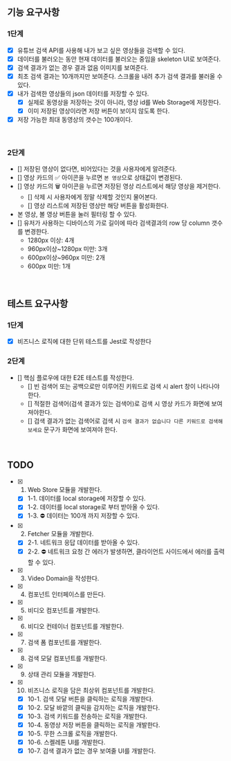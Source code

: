 ## 기능 요구사항
### 1단계
- [x] 유튜브 검색 API를 사용해 내가 보고 싶은 영상들을 검색할 수 있다.
- [x] 데이터를 불러오는 동안 현재 데이터를 불러오는 중임을 skeleton UI로 보여준다.
- [x] 검색 결과가 없는 경우 결과 없음 이미지를 보여준다.
- [x] 최초 검색 결과는 10개까지만 보여준다. 스크롤을 내려 추가 검색 결과를 불러올 수 있다.
- [x] 내가 검색한 영상들의 json 데이터를 저장할 수 있다.
  - [x] 실제로 동영상을 저장하는 것이 아니라, 영상 id를 Web Storage에 저장한다.
  - [x] 이미 저장된 영상이라면 저장 버튼이 보이지 않도록 한다.
- [x] 저장 가능한 최대 동영상의 갯수는 100개이다.

<br>

### 2단계
- [] 저장된 영상이 없다면, 비어있다는 것을 사용자에게 알려준다.
- [] 영상 카드의 ✅  아이콘을 누르면 `본 영상`으로 상태값이 변경된다.
- [] 영상 카드의 🗑️ 아이콘을 누르면 저장된 영상 리스트에서 해당 영상을 제거한다.
  - [] 삭제 시 사용자에게 정말 삭제할 것인지 물어본다.
  - [] 영상 리스트에 저장된 영상만 해당 버튼을 활성화한다.
- 본 영상, 볼 영상 버튼을 눌러 필터링 할 수 있다.
- [] 유저가 사용하는 디바이스의 가로 길이에 따라 검색결과의 row 당 column 갯수를 변경한다.
  - 1280px 이상: 4개
  - 960px이상~1280px 미만: 3개
  - 600px이상~960px 미만: 2개
  - 600px 미만: 1개

<br>

## 테스트 요구사항
### 1단계
- [x] 비즈니스 로직에 대한 단위 테스트를 Jest로 작성한다
### 2단계
- [] 핵심 플로우에 대한 E2E 테스트를 작성한다.
  - [] 빈 검색어 또는 공백으로만 이루어진 키워드로 검색 시 alert 창이 나타나야한다.
  - [] 적절한 검색어(검색 결과가 있는 검색어)로 검색 시 영상 카드가 화면에 보여져야한다.
  - [] 검색 결과가 없는 검색어로 검색 시 `검색 결과가 없습니다 다른 키워드로 검색해보세요` 문구가 화면에 보여져야 한다.

<br>

## TODO
- [x] 1. Web Store 모듈을 개발한다.
  - [x] 1-1. 데이터를 local storage에 저장할 수 있다.
  - [x] 1-2. 데이터를 local storage로 부터 받아올 수 있다.
  - [x] 1-3. ⛔️ 데이터는 100개 까지 저장할 수 있다.

- [x] 2. Fetcher 모듈을 개발한다.
  - [x] 2-1. 네트워크 응답 데이터를 받아올 수 있다.
  - [x] 2-2. ⛔️ 네트워크 요청 간 에러가 발생하면, 클라이언트 사이드에서 에러를 출력할 수 있다.

- [x] 3. Video Domain을 작성한다.

- [x] 4. 컴포넌트 인터페이스를 만든다.

- [x] 5. 비디오 컴포넌트를 개발한다.

- [x] 6. 비디오 컨테이너 컴포넌트를 개발한다.

- [x] 7. 검색 폼 컴포넌트를 개발한다.

- [x] 8. 검색 모달 컴포넌트를 개발한다.

- [x] 9. 상태 관리 모듈을 개발한다.

- [x] 10. 비즈니스 로직을 담은 최상위 컴포넌트를 개발한다.
  - [x] 10-1. 검색 모달 버튼을 클릭하는 로직을 개발한다.
  - [x] 10-2. 모달 바깥의 클릭을 감지하는 로직을 개발한다.
  - [x] 10-3. 검색 키워드를 전송하는 로직을 개발한다.
  - [x] 10-4. 동영상 저장 버튼을 클릭하는 로직을 개발한다.
  - [x] 10-5. 무한 스크롤 로직을 개발한다.
  - [x] 10-6. 스켈레톤 UI를 개발한다.
  - [x] 10-7. 검색 결과가 없는 경우 보여줄 UI를 개발한다.
